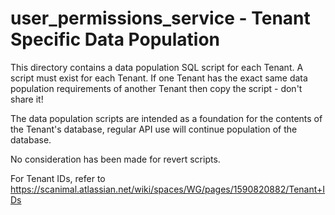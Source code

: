 # user_permissions_service - Tenant Specific Data Population


This directory contains a data population SQL script for each Tenant.
A script must exist for each Tenant. If one Tenant has the exact same data population requirements of another Tenant then copy the script - don't share it!

The data population scripts are intended as a foundation for the contents of the Tenant's database, regular API use will continue population of the database.

No consideration has been made for revert scripts.

For Tenant IDs, refer to https://scanimal.atlassian.net/wiki/spaces/WG/pages/1590820882/Tenant+IDs

